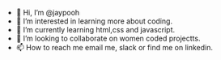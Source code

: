 - 👋 Hi, I’m @jaypooh
- 👀 I’m interested in learning more about coding.
- 🌱 I’m currently learning html,css and javascript.
- 💞️ I’m looking to collaborate on women coded projectts.
- 📫 How to reach me email me, slack or find me on linkedin.

<!---
jaypooh/jaypooh is a ✨ special ✨ repository because its `README.md` (this file) appears on your GitHub profile.
You can click the Preview link to take a look at your changes.
--->
